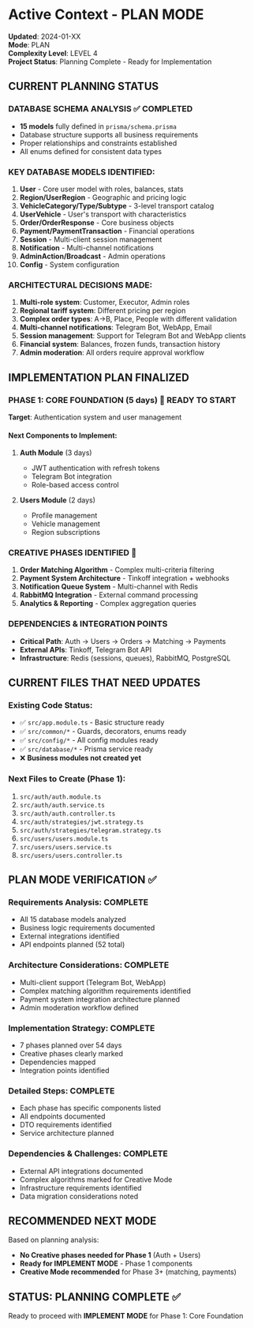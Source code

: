 # Active Context - PLAN MODE
**Updated**: 2024-01-XX  
**Mode**: PLAN  
**Complexity Level**: LEVEL 4  
**Project Status**: Planning Complete - Ready for Implementation  

## CURRENT PLANNING STATUS

### DATABASE SCHEMA ANALYSIS ✅ COMPLETED
- **15 models** fully defined in `prisma/schema.prisma`
- Database structure supports all business requirements
- Proper relationships and constraints established
- All enums defined for consistent data types

### KEY DATABASE MODELS IDENTIFIED:
1. **User** - Core user model with roles, balances, stats
2. **Region/UserRegion** - Geographic and pricing logic 
3. **VehicleCategory/Type/Subtype** - 3-level transport catalog
4. **UserVehicle** - User's transport with characteristics
5. **Order/OrderResponse** - Core business objects
6. **Payment/PaymentTransaction** - Financial operations
7. **Session** - Multi-client session management
8. **Notification** - Multi-channel notifications
9. **AdminAction/Broadcast** - Admin operations
10. **Config** - System configuration

### ARCHITECTURAL DECISIONS MADE:
1. **Multi-role system**: Customer, Executor, Admin roles
2. **Regional tariff system**: Different pricing per region
3. **Complex order types**: A→B, Place, People with different validation
4. **Multi-channel notifications**: Telegram Bot, WebApp, Email
5. **Session management**: Support for Telegram Bot and WebApp clients
6. **Financial system**: Balances, frozen funds, transaction history
7. **Admin moderation**: All orders require approval workflow

## IMPLEMENTATION PLAN FINALIZED

### PHASE 1: CORE FOUNDATION (5 days) 🔵 READY TO START
**Target**: Authentication system and user management

#### Next Components to Implement:
1. **Auth Module** (3 days)
   - JWT authentication with refresh tokens
   - Telegram Bot integration
   - Role-based access control
   
2. **Users Module** (2 days)  
   - Profile management
   - Vehicle management
   - Region subscriptions

### CREATIVE PHASES IDENTIFIED 🎨
1. **Order Matching Algorithm** - Complex multi-criteria filtering
2. **Payment System Architecture** - Tinkoff integration + webhooks
3. **Notification Queue System** - Multi-channel with Redis
4. **RabbitMQ Integration** - External command processing
5. **Analytics & Reporting** - Complex aggregation queries

### DEPENDENCIES & INTEGRATION POINTS
- **Critical Path**: Auth → Users → Orders → Matching → Payments
- **External APIs**: Tinkoff, Telegram Bot API
- **Infrastructure**: Redis (sessions, queues), RabbitMQ, PostgreSQL

## CURRENT FILES THAT NEED UPDATES

### Existing Code Status:
- ✅ `src/app.module.ts` - Basic structure ready
- ✅ `src/common/*` - Guards, decorators, enums ready
- ✅ `src/config/*` - All config modules ready
- ✅ `src/database/*` - Prisma service ready
- ❌ **Business modules not created yet**

### Next Files to Create (Phase 1):
1. `src/auth/auth.module.ts`
2. `src/auth/auth.service.ts`
3. `src/auth/auth.controller.ts`
4. `src/auth/strategies/jwt.strategy.ts`
5. `src/auth/strategies/telegram.strategy.ts`
6. `src/users/users.module.ts`
7. `src/users/users.service.ts`
8. `src/users/users.controller.ts`

## PLAN MODE VERIFICATION ✅

### Requirements Analysis: COMPLETE
- All 15 database models analyzed
- Business logic requirements documented
- External integrations identified
- API endpoints planned (52 total)

### Architecture Considerations: COMPLETE
- Multi-client support (Telegram Bot, WebApp)
- Complex matching algorithm requirements identified
- Payment system integration architecture planned
- Admin moderation workflow defined

### Implementation Strategy: COMPLETE
- 7 phases planned over 54 days
- Creative phases clearly marked
- Dependencies mapped
- Integration points identified

### Detailed Steps: COMPLETE
- Each phase has specific components listed
- All endpoints documented
- DTO requirements identified
- Service architecture planned

### Dependencies & Challenges: COMPLETE
- External API integrations documented
- Complex algorithms marked for Creative Mode
- Infrastructure requirements identified
- Data migration considerations noted

## RECOMMENDED NEXT MODE

Based on planning analysis:
- **No Creative phases needed for Phase 1** (Auth + Users)
- **Ready for IMPLEMENT MODE** - Phase 1 components
- **Creative Mode recommended** for Phase 3+ (matching, payments)

## STATUS: PLANNING COMPLETE ✅
Ready to proceed with **IMPLEMENT MODE** for Phase 1: Core Foundation 